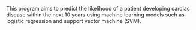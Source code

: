 This program aims to predict the likelihood of a patient developing cardiac disease within the next 10 years using machine learning models such as logistic regression and support vector machine (SVM).
